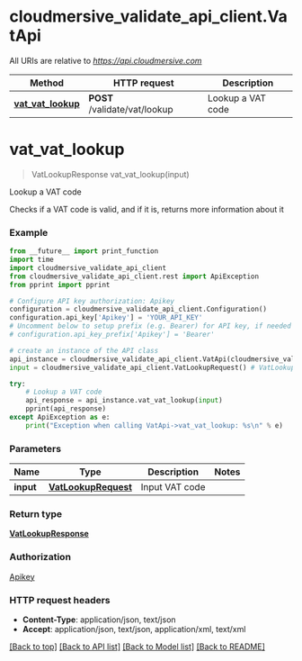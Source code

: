 # cloudmersive_validate_api_client.VatApi

All URIs are relative to *https://api.cloudmersive.com*

Method | HTTP request | Description
------------- | ------------- | -------------
[**vat_vat_lookup**](VatApi.md#vat_vat_lookup) | **POST** /validate/vat/lookup | Lookup a VAT code


# **vat_vat_lookup**
> VatLookupResponse vat_vat_lookup(input)

Lookup a VAT code

Checks if a VAT code is valid, and if it is, returns more information about it

### Example
```python
from __future__ import print_function
import time
import cloudmersive_validate_api_client
from cloudmersive_validate_api_client.rest import ApiException
from pprint import pprint

# Configure API key authorization: Apikey
configuration = cloudmersive_validate_api_client.Configuration()
configuration.api_key['Apikey'] = 'YOUR_API_KEY'
# Uncomment below to setup prefix (e.g. Bearer) for API key, if needed
# configuration.api_key_prefix['Apikey'] = 'Bearer'

# create an instance of the API class
api_instance = cloudmersive_validate_api_client.VatApi(cloudmersive_validate_api_client.ApiClient(configuration))
input = cloudmersive_validate_api_client.VatLookupRequest() # VatLookupRequest | Input VAT code

try:
    # Lookup a VAT code
    api_response = api_instance.vat_vat_lookup(input)
    pprint(api_response)
except ApiException as e:
    print("Exception when calling VatApi->vat_vat_lookup: %s\n" % e)
```

### Parameters

Name | Type | Description  | Notes
------------- | ------------- | ------------- | -------------
 **input** | [**VatLookupRequest**](VatLookupRequest.md)| Input VAT code | 

### Return type

[**VatLookupResponse**](VatLookupResponse.md)

### Authorization

[Apikey](../README.md#Apikey)

### HTTP request headers

 - **Content-Type**: application/json, text/json
 - **Accept**: application/json, text/json, application/xml, text/xml

[[Back to top]](#) [[Back to API list]](../README.md#documentation-for-api-endpoints) [[Back to Model list]](../README.md#documentation-for-models) [[Back to README]](../README.md)

